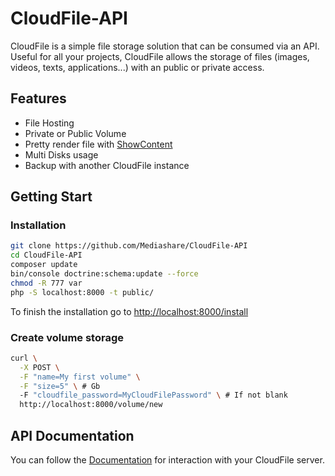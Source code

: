 # CloudFile-API
CloudFile is a simple file storage solution that can be consumed via an API. Useful for all your projects, CloudFile allows the storage of files (images, videos, texts, applications...) with an public or private access.
## Features
* File Hosting
* Private or Public Volume
* Pretty render file with [ShowContent](https://packagist.org/packages/mediashare/show-content)
* Multi Disks usage
* Backup with another CloudFile instance

## Getting Start
### Installation
```bash
git clone https://github.com/Mediashare/CloudFile-API
cd CloudFile-API
composer update
bin/console doctrine:schema:update --force
chmod -R 777 var
php -S localhost:8000 -t public/
```
To finish the installation go to [http://localhost:8000/install](http://localhost:8000/install)

### Create volume storage
```bash
curl \
  -X POST \
  -F "name=My first volume" \
  -F "size=5" \ # Gb
  -F "cloudfile_password=MyCloudFilePassword" \ # If not blank 
  http://localhost:8000/volume/new
```
## API Documentation
You can follow the [Documentation](http://doc.cloudfile.tech) for interaction with your CloudFile server.